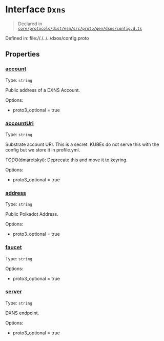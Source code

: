 # Interface `Dxns`
> Declared in [`core/protocols/dist/esm/src/proto/gen/dxos/config.d.ts`]()

Defined in:
   file://./../../dxos/config.proto
## Properties
### [account]()
Type: <code>string</code>

Public address of a DXNS Account.

Options:
  - proto3_optional = true

### [accountUri]()
Type: <code>string</code>

Substrate account URI. This is a secret.
KUBEs do not serve this with the config but we store it in profile.yml.

TODO(dmaretskyi): Deprecate this and move it to keyring.

Options:
  - proto3_optional = true

### [address]()
Type: <code>string</code>

Public Polkadot Address.

Options:
  - proto3_optional = true

### [faucet]()
Type: <code>string</code>

Options:
  - proto3_optional = true

### [server]()
Type: <code>string</code>

DXNS endpoint.

Options:
  - proto3_optional = true

    